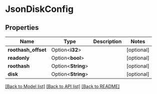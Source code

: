 # JsonDiskConfig

## Properties

Name | Type | Description | Notes
------------ | ------------- | ------------- | -------------
**roothash_offset** | Option<**i32**> |  | [optional]
**readonly** | Option<**bool**> |  | [optional]
**roothash** | Option<**String**> |  | [optional]
**disk** | Option<**String**> |  | [optional]

[[Back to Model list]](../README.md#documentation-for-models) [[Back to API list]](../README.md#documentation-for-api-endpoints) [[Back to README]](../README.md)


